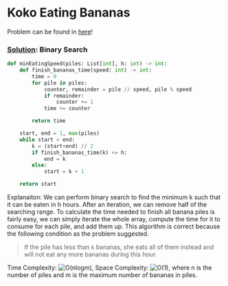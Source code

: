 # Koko Eating Bananas

Problem can be found in [here](https://leetcode.com/problems/koko-eating-bananas/)!

### [Solution](/Binary%20Search/875-KokoEatingBananas/solution.py): Binary Search

```python
def minEatingSpeed(piles: List[int], h: int) -> int:
    def finish_bananas_time(speed: int) -> int:
        time = 0
        for pile in piles:
            counter, remainder = pile // speed, pile % speed
            if remainder:
                counter += 1
            time += counter

        return time

    start, end = 1, max(piles)
    while start < end:
        k = (start+end) // 2
        if finish_bananas_time(k) <= h:
            end = k
        else:
            start = k + 1

    return start
```

Explanaiton: We can perform binary search to find the minimum k such that it can be eaten in h hours. After an iteration, we can remove half of the searching range. To calculate the time needed to finish all banana piles is fairly easy, we can simply iterate the whole array, compute the time for it to consume for each pile, and add them up. This algorithm is correct because the following condition as the problem suggested.

> If the pile has less than `k` bananas, she eats all of them instead and will not eat any more bananas during this hour.

Time Complexity: ![O(nlogm)](<https://latex.codecogs.com/svg.image?\inline&space;O(nlogm)>), Space Complexity: ![O(1)](<https://latex.codecogs.com/svg.image?\inline&space;O(1)>), where n is the number of piles and m is the maximum number of bananas in piles.
